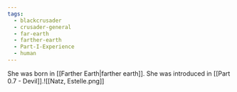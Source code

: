 ```yaml
---
tags:
  - blackcrusader
  - crusader-general
  - far-earth
  - farther-earth
  - Part-I-Experience
  - human
---
```

She was born in [[Farther Earth|farther earth]]. She was introduced in [[Part 0.7 - Devil]].![[Natz, Estelle.png]]